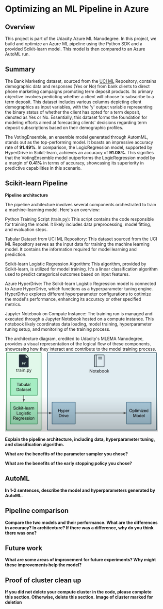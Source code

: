 # Optimizing an ML Pipeline in Azure

## Overview
This project is part of the Udacity Azure ML Nanodegree.
In this project, we build and optimize an Azure ML pipeline using the Python SDK and a provided Scikit-learn model.
This model is then compared to an Azure AutoML run.


## Summary
The Bank Marketing dataset, sourced from the [UCI ML](https://archive.ics.uci.edu/dataset/222/bank+marketing) Repository, contains demographic data and responses (Yes or No) from bank clients to direct phone marketing campaigns promoting term deposit products. Its primary objective involves predicting whether a client will choose to subscribe to a term deposit. This dataset includes various columns depicting client demographics as input variables, with the 'y' output variable representing the binary status of whether the client has opted for a term deposit, denoted as Yes or No. Essentially, this dataset forms the foundation for modeling efforts aimed at forecasting clients' decisions regarding term deposit subscriptions based on their demographic profiles.

The VotingEnsemble, an ensemble model generated through AutomML, stands out as the top-performing model. It boasts an impressive accuracy rate of **91.49%**. In comparison, the LogicRegression model, supported by HyperDrive in Scikit-learn, achieves an accuracy of **91.08%**. This signifies that the VotingEnsemble model outperforms the LogicRegression model by a margin of **0.41%** in terms of accuracy, showcasing its superiority in predictive capabilities in this scenario.

## Scikit-learn Pipeline
**Pipeline architecture** 

The pipeline architecture involves several components orchestrated to train a machine-learning model. Here's an overview:

Python Training Script (train.py): This script contains the code responsible for training the model. It likely includes data preprocessing, model fitting, and evaluation steps.

Tabular Dataset from UCI ML Repository: This dataset sourced from the UCI ML Repository serves as the input data for training the machine learning model. It contains the information required for model learning and prediction.

Scikit-learn Logistic Regression Algorithm: This algorithm, provided by Scikit-learn, is utilized for model training. It's a linear classification algorithm used to predict categorical outcomes based on input features.

Azure HyperDrive: The Scikit-learn Logistic Regression model is connected to Azure HyperDrive, which functions as a hyperparameter tuning engine. HyperDrive explores different hyperparameter configurations to optimize the model's performance, enhancing its accuracy or other specified metrics.

Jupyter Notebook on Compute Instance: The training run is managed and executed through a Jupyter Notebook hosted on a compute instance. This notebook likely coordinates data loading, model training, hyperparameter tuning setup, and monitoring of the training process.

The architecture diagram, credited to Udacity's MLEMA Nanodegree, provides a visual representation of the logical flow of these components, showcasing how they interact and contribute to the model training process.
![Image Alt Text](Artifacts/Pipeline_Sklearn.png)

**Explain the pipeline architecture, including data, hyperparameter tuning, and classification algorithm.**

**What are the benefits of the parameter sampler you chose?**

**What are the benefits of the early stopping policy you chose?**

## AutoML
**In 1-2 sentences, describe the model and hyperparameters generated by AutoML.**

## Pipeline comparison
**Compare the two models and their performance. What are the differences in accuracy? In architecture? If there was a difference, why do you think there was one?**

## Future work
**What are some areas of improvement for future experiments? Why might these improvements help the model?**

## Proof of cluster clean up
**If you did not delete your compute cluster in the code, please complete this section. Otherwise, delete this section.**
**Image of cluster marked for deletion**
